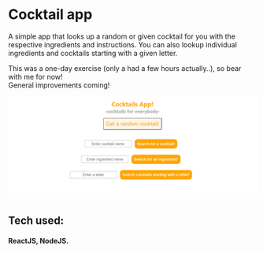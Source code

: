 # Cocktail app

A simple app that looks up a random or given cocktail for you with the respective ingredients and instructions. You can also lookup individual ingredients and cocktails starting with a given letter.<br>

This was a one-day exercise (only a had a few hours actually..), so bear with me for now!<br>
General improvements coming!

![screenshot](print-cocktail-app.png)

## Tech used:
#### ReactJS, NodeJS.
